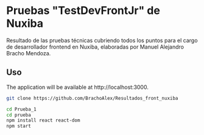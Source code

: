 # Pruebas "TestDevFrontJr" de Nuxiba

Resultado de las pruebas técnicas cubriendo todos los puntos para el cargo de desarrollador frontend en Nuxiba, elaboradas por Manuel Alejandro Bracho Mendoza.

## Uso

The application will be available at http://localhost:3000.

```bash
git clone https://github.com/BrachoAlex/Resultados_front_nuxiba

cd Prueba_1
cd prueba
npm install react react-dom
npm start
```
